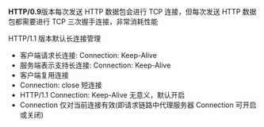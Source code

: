 **HTTP/0.9**版本每次发送 HTTP 数据包会进行 TCP 连接，但每次发送 HTTP 数据包都需要进行 TCP 三次握手连接，非常消耗性能

HTTP/1.1 版本默认长连接管理

- 客户端请求长连接: Connection: Keep-Alive
- 服务端表示支持长连接: Connection: Keep-Alive
- 客户端复用连接
- Connection: close 短连接
- HTTP/1.1 Connection: Keep-Alive 无意义，默认开启
- Connection 仅对当前连接有效(即请求链路中代理服务器 Connection 可开启或关闭)
